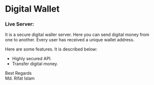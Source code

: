 # Digital Wallet

### Live Server: []()

It is a secure digital waller server. Here you can send digital money from one to another. Every user has received a unique wallet address.

Here are some features. It is described below:

* Highly secured API.
* Transfer digital money.

Best Regards \
Md. Rifat Islam
 